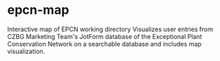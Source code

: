 # epcn-map
Interactive map of EPCN working directory
Visualizes user entries from CZBG Marketing Team's JotForm database of the Exceptional Plant Conservation Network on a searchable database and includes map visualization. 
